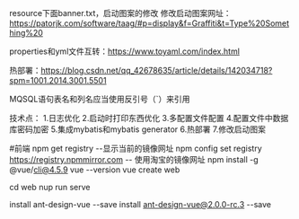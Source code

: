 resource下面banner.txt，启动图案的修改
修改启动图案网址：https://patorjk.com/software/taag/#p=display&f=Graffiti&t=Type%20Something%20

properties和yml文件互转：https://www.toyaml.com/index.html

热部署：https://blog.csdn.net/qq_42678635/article/details/142034718?spm=1001.2014.3001.5501

MQSQL语句表名和列名应当使用反引号（`）来引用

技术点：
1.日志优化
2.启动时打印东西优化
3.多配置文件配置
4.配置文件中数据库密码加密
5.集成mybatis和mybatis generator
6.热部署
7.修改启动图案



#前端
npm get registry  --显示当前的镜像网址
npm config set registry https://registry.npmmirror.com  -- 使用淘宝的镜像网址
npm install -g @vue/cli@4.5.9
vue --version
vue create web

cd web
nup run serve

install ant-design-vue --save
install ant-design-vue@2.0.0-rc.3 --save




